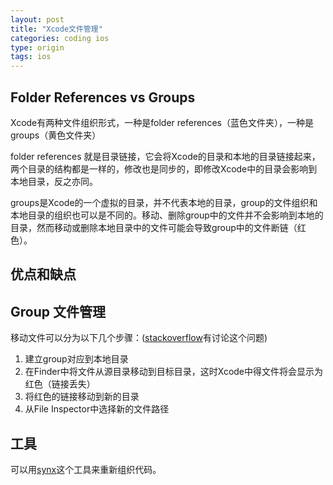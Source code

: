 ```yaml
---
layout: post
title: "Xcode文件管理"
categories: coding ios
type: origin
tags: ios
---
```


Folder References vs Groups
-------------------------
Xcode有两种文件组织形式，一种是folder references（蓝色文件夹），一种是groups（黄色文件夹）

folder references 就是目录链接，它会将Xcode的目录和本地的目录链接起来，两个目录的结构都是一样的，修改也是同步的，即修改Xcode中的目录会影响到本地目录，反之亦同。

groups是Xcode的一个虚拟的目录，并不代表本地的目录，group的文件组织和本地目录的组织也可以是不同的。移动、删除group中的文件并不会影响到本地的目录，然而移动或删除本地目录中的文件可能会导致group中的文件断链（红色）。

优点和缺点
---------

Group 文件管理
--------------
移动文件可以分为以下几个步骤：([stackoverflow](http://stackoverflow.com/questions/4414181/moving-files-into-a-real-folder-in-xcode)有讨论这个问题)

1. 建立group对应到本地目录
1. 在Finder中将文件从源目录移动到目标目录，这时Xcode中得文件将会显示为红色（链接丢失）
1. 将红色的链接移动到新的目录
1. 从File Inspector中选择新的文件路径

工具
----
可以用[synx](https://github.com/venmo/synx)这个工具来重新组织代码。


